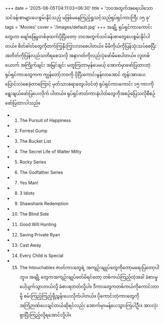 +++
date = '2025-08-05T04:11:03+06:30'
title = 'ဘဝအတွက်အရေးပါသောသင်ခန်းစာများပေးစွမ်းနိုင်သည့် မဖြစ်မနေကြည့်ရှုသင့်သည်ရုပ်ရှင်ကားကြီး ၁၅ ခု'
tags = 'Movies'
cover = '/images/default.jpg'
+++
အချို့ ရုပ်ရှင်ကားကောင်းတွေဟာ ဖျော်ဖြေမှုတစ်ခုထက်ပိုပြီးတော့ ဘဝအတွက်သင်ခန်းစာတွေပေးစွမ်းနိုင်ပါတယ်။ စိတ်ဓါတ်တွေကိုတက်ကြွနိုးကြွားလာစေပါတယ်။ မိမိကိုယ်ကိုပြန်သုံးသပ်စေပြီးအတိတ်ကိုပြန်လည်သတိရစေသလို အနာဂတ်ကိုလည်းပုံဖော်မိစေပါတယ်။ လူတစ်ယောက် အကြိုက်ချင်း အမြင်ချင်း မတူကြတာမှန်ပေမယ့် အောက်မှာဖော်ပြထားတဲ့ ရုပ်ရှင်ကားတွေကက ကျွန်တော့်ဘဝကို ပိုပြီးကောင်းမွန်လာအောင် တွန်းအားပေး ပြောင်းလဲစေခဲ့တာကြောင့် မှတ်သားစရာတွေပါဝင်တဲ့ ရုပ်ရှင်ကားကောင်း ၁၅ ကားကို ရွေးချယ်ဖော်ပြပေးလိုက် ပါတယ်။ ရုပ်ရှင်ဇာတ်ကားနံပါတ်တွေကိုအစဉ်ပြေသလိုစီစဉ်ဖော်ပြထားပါသည်။
- 1) The Pursuit of Happiness
- 2) Forrest Gump
- 3) The Bucket List 
- 4) The Secret Life of Walter Mitty 
- 5) Rocky Series 
- 6) The Godfather Series 
- 7) Yes Man! 
- 8) 3 Idiots 
- 9) Shawshank Redemption 
- 10) The Blind Side 
- 11) Good Will Hunting 
- 12) Saving Private Ryan 
- 13) Cast Away 
- 14) Every Child is Special 
- 15) The Intouchables ဇာတ်ကားတွေရဲ့ အကျဉ်းချုုပ်တွေကိုတော့မရေးပြတော့ပါဘူး။ အချို့ တွေကအကျဉ်းချုပ်ဖတ်မိရင်တော့ တစ်ကယ်ကြည့်တဲ့အခါ ခံစားမှုပေါ့ပျက်သွားတယ်လို့ ခံစားရတတ်လို့ပါ။ ဒီကားတွေကတစ်ကယ်ကိုကောင်းတာမို့ စမ်းကြည့်ကြည့်ဖို့ညွှန်းပေးလိုက်ပါတယ်။ ပိုကောင်းတဲ့ကားတွေကိုအကြံဉာဏ်ပေးချင်တယ်ဆိုရင်လည်း အောက်မှာမန့်ပေးသွားကြပါဦး။ အားလုံးရှာပြီးကြည့်လို့ရအောင်လို့ပါ။
